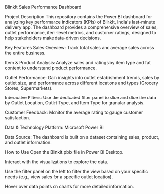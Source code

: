 BlinkIt Sales Performance Dashboard

Project Description
This repository contains the Power BI dashboard for analyzing key performance indicators (KPIs) of BlinkIt, India's last-minute delivery app. The dashboard provides a comprehensive overview of sales, outlet performance, item-level metrics, and customer ratings, designed to help stakeholders make data-driven decisions.

Key Features
Sales Overview: Track total sales and average sales across the entire business.

Item & Product Analysis: Analyze sales and ratings by item type and fat content to understand product performance.

Outlet Performance: Gain insights into outlet establishment trends, sales by outlet size, and performance across different locations and types (Grocery Stores, Supermarkets).

Interactive Filters: Use the dedicated filter panel to slice and dice the data by Outlet Location, Outlet Type, and Item Type for granular analysis.

Customer Feedback: Monitor the average rating to gauge customer satisfaction.

Data & Technology
Platform: Microsoft Power BI

Data Source: The dashboard is built on a dataset containing sales, product, and outlet information.

How to Use
Open the Blinkit.pbix file in Power BI Desktop.

Interact with the visualizations to explore the data.

Use the filter panel on the left to filter the view based on your specific needs (e.g., view sales for a specific outlet location).

Hover over data points on charts for more detailed information.